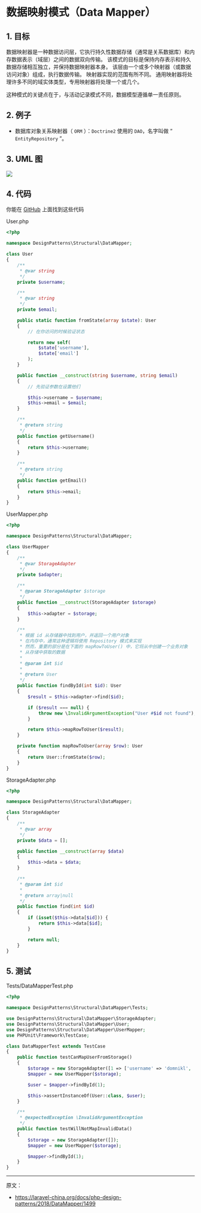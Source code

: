 # 数据映射模式（Data Mapper）

## 1. 目标

数据映射器是一种数据访问层，它执行持久性数据存储（通常是关系数据库）和内存数据表示（域层）之间的数据双向传输。 该模式的目标是保持内存表示和持久数据存储相互独立，并保持数据映射器本身。 该层由一个或多个映射器（或数据访问对象）组成，执行数据传输。 映射器实现的范围有所不同。 通用映射器将处理许多不同的域实体类型，专用映射器将处理一个或几个。

这种模式的关键点在于，与活动记录模式不同，数据模型遵循单一责任原则。

## 2. 例子

- 数据库对象关系映射器（ `ORM` ）：`Doctrine2` 使用的 `DAO`，名字叫做 “ `EntityRepository` ”。

## 3. UML 图

![](https://lccdn.phphub.org/uploads/images/201803/19/1/WHNWAjWM3i.png)

## 4. 代码

你能在 [GitHub](https://github.com/domnikl/DesignPatternsPHP/tree/master/Structural/DataMapper) 上面找到这些代码

User.php

```php
<?php

namespace DesignPatterns\Structural\DataMapper;

class User
{
    /**
     * @var string
     */
    private $username;

    /**
     * @var string
     */
    private $email;

    public static function fromState(array $state): User
    {
        // 在你访问的时候验证状态

        return new self(
            $state['username'],
            $state['email']
        );
    }

    public function __construct(string $username, string $email)
    {
        // 先验证参数在设置他们

        $this->username = $username;
        $this->email = $email;
    }

    /**
     * @return string
     */
    public function getUsername()
    {
        return $this->username;
    }

    /**
     * @return string
     */
    public function getEmail()
    {
        return $this->email;
    }
}
```

UserMapper.php

```php
<?php

namespace DesignPatterns\Structural\DataMapper;

class UserMapper
{
    /**
     * @var StorageAdapter
     */
    private $adapter;

    /**
     * @param StorageAdapter $storage
     */
    public function __construct(StorageAdapter $storage)
    {
        $this->adapter = $storage;
    }

    /**
     * 根据 id 从存储器中找到用户，并返回一个用户对象
     * 在内存中，通常这种逻辑将使用 Repository 模式来实现
     * 然而，重要的部分是在下面的 mapRowToUser() 中，它将从中创建一个业务对象
     * 从存储中获取的数据
     *
     * @param int $id
     *
     * @return User
     */
    public function findById(int $id): User
    {
        $result = $this->adapter->find($id);

        if ($result === null) {
            throw new \InvalidArgumentException("User #$id not found");
        }

        return $this->mapRowToUser($result);
    }

    private function mapRowToUser(array $row): User
    {
        return User::fromState($row);
    }
}
```

StorageAdapter.php

```php
<?php

namespace DesignPatterns\Structural\DataMapper;

class StorageAdapter
{
    /**
     * @var array
     */
    private $data = [];

    public function __construct(array $data)
    {
        $this->data = $data;
    }

    /**
     * @param int $id
     *
     * @return array|null
     */
    public function find(int $id)
    {
        if (isset($this->data[$id])) {
            return $this->data[$id];
        }

        return null;
    }
}
```

## 5. 测试

Tests/DataMapperTest.php

```php
<?php

namespace DesignPatterns\Structural\DataMapper\Tests;

use DesignPatterns\Structural\DataMapper\StorageAdapter;
use DesignPatterns\Structural\DataMapper\User;
use DesignPatterns\Structural\DataMapper\UserMapper;
use PHPUnit\Framework\TestCase;

class DataMapperTest extends TestCase
{
    public function testCanMapUserFromStorage()
    {
        $storage = new StorageAdapter([1 => ['username' => 'domnikl', 'email' => 'liebler.dominik@gmail.com']]);
        $mapper = new UserMapper($storage);

        $user = $mapper->findById(1);

        $this->assertInstanceOf(User::class, $user);
    }

    /**
     * @expectedException \InvalidArgumentException
     */
    public function testWillNotMapInvalidData()
    {
        $storage = new StorageAdapter([]);
        $mapper = new UserMapper($storage);

        $mapper->findById(1);
    }
}
```

----

原文：

- https://laravel-china.org/docs/php-design-patterns/2018/DataMapper/1499